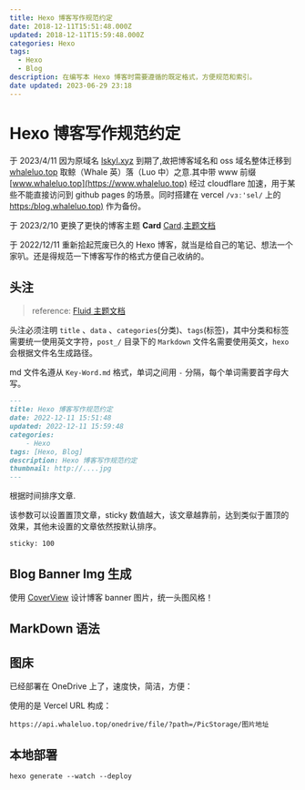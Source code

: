 ```yaml
---
title: Hexo 博客写作规范约定
date: 2018-12-11T15:51:48.000Z
updated: 2018-12-11T15:59:48.000Z
categories: Hexo
tags:
  - Hexo
  - Blog
description: 在编写本 Hexo 博客时需要遵循的既定格式，方便规范和索引。
date updated: 2023-06-29 23:18
---
```


# Hexo 博客写作规范约定

于 2023/4/11 因为原域名 [lskyl.xyz](https://lskyl.xyz) 到期了,故把博客域名和 oss 域名整体迁移到 [whaleluo.top](https://whaleluo.top) 取鲸（Whale 英）落（Luo 中）之意.其中带 www 前缀 [www.whaleluo.top](https://www.whaleluo.top) 经过 cloudflare 加速，用于某些不能直接访问到 github pages 的场景。同时搭建在 vercel `/vɜː'sel/` 上的 [https:/blog.whaleluo.top)](https:/blog.whaleluo.top) 作为备份。

于 2023/2/10 更换了更快的博客主题 **Card** [Card](https://github.com/ChrAlpha/hexo-theme-cards).[主题文档](https://theme-cards.ichr.me/)

于 2022/12/11 重新拾起荒废已久的 Hexo 博客，就当是给自己的笔记、想法一个家叭。还是得规范一下博客写作的格式方便自己收纳的。

## 头注

> reference: [Fluid 主题文档](https://fluid-dev.github.io/hexo-fluid-docs/guide/)

头注必须注明 `title` 、`data` 、`categories`(分类)、`tags`(标签)，其中分类和标签需要统一使用英文字符，`post_/` 目录下的 `Markdown` 文件名需要使用英文，`hexo` 会根据文件名生成路径。

md 文件名遵从 `Key-Word.md` 格式，单词之间用 `-` 分隔，每个单词需要首字母大写。

```md
---
title: Hexo 博客写作规范约定
date: 2022-12-11 15:51:48
updated: 2022-12-11 15:59:48
categories: 
    - Hexo
tags: [Hexo, Blog]
description: Hexo 博客写作规范约定
thumbnail: http://....jpg
---
```

根据时间排序文章.

该参数可以设置置顶文章，sticky 数值越大，该文章越靠前，达到类似于置顶的效果，其他未设置的文章依然按默认排序。

```text
sticky: 100
```

## Blog Banner Img 生成

使用 [CoverView](https://coverview.vercel.app/) 设计博客 banner 图片，统一头图风格！

## MarkDown 语法

## 图床

已经部署在 OneDrive 上了，速度快，简洁，方便：

使用的是 Vercel URL 构成：

```
https://api.whaleluo.top/onedrive/file/?path=/PicStorage/图片地址
```

## 本地部署

```shell
hexo generate --watch --deploy
```
